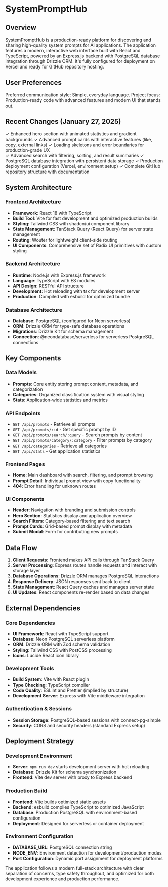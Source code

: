 # SystemPromptHub

## Overview

SystemPromptHub is a production-ready platform for discovering and sharing high-quality system prompts for AI applications. The application features a modern, interactive web interface built with React and TypeScript, powered by an Express.js backend with PostgreSQL database integration through Drizzle ORM. It's fully configured for deployment on Vercel and ready for GitHub repository hosting.

## User Preferences

Preferred communication style: Simple, everyday language.
Project focus: Production-ready code with advanced features and modern UI that stands out.

## Recent Changes (January 27, 2025)

✓ Enhanced hero section with animated statistics and gradient backgrounds
✓ Advanced prompt cards with interactive features (like, copy, external links)
✓ Loading skeletons and error boundaries for production-grade UX  
✓ Advanced search with filtering, sorting, and result summaries
✓ PostgreSQL database integration with persistent data storage
✓ Production deployment configuration (Vercel, environment setup)
✓ Complete GitHub repository structure with documentation

## System Architecture

### Frontend Architecture
- **Framework**: React 18 with TypeScript
- **Build Tool**: Vite for fast development and optimized production builds
- **Styling**: Tailwind CSS with shadcn/ui component library
- **State Management**: TanStack Query (React Query) for server state management
- **Routing**: Wouter for lightweight client-side routing
- **UI Components**: Comprehensive set of Radix UI primitives with custom styling

### Backend Architecture
- **Runtime**: Node.js with Express.js framework
- **Language**: TypeScript with ES modules
- **API Design**: RESTful API structure
- **Development**: Hot reloading with tsx for development server
- **Production**: Compiled with esbuild for optimized bundle

### Database Architecture
- **Database**: PostgreSQL (configured for Neon serverless)
- **ORM**: Drizzle ORM for type-safe database operations
- **Migrations**: Drizzle Kit for schema management
- **Connection**: @neondatabase/serverless for serverless PostgreSQL connections

## Key Components

### Data Models
- **Prompts**: Core entity storing prompt content, metadata, and categorization
- **Categories**: Organized classification system with visual styling
- **Stats**: Application-wide statistics and metrics

### API Endpoints
- `GET /api/prompts` - Retrieve all prompts
- `GET /api/prompts/:id` - Get specific prompt by ID
- `GET /api/prompts/search/:query` - Search prompts by content
- `GET /api/prompts/category/:category` - Filter prompts by category
- `GET /api/categories` - Retrieve all categories
- `GET /api/stats` - Get application statistics

### Frontend Pages
- **Home**: Main dashboard with search, filtering, and prompt browsing
- **Prompt Detail**: Individual prompt view with copy functionality
- **404**: Error handling for unknown routes

### UI Components
- **Header**: Navigation with branding and submission controls
- **Hero Section**: Statistics display and application overview
- **Search Filters**: Category-based filtering and text search
- **Prompt Cards**: Grid-based prompt display with metadata
- **Submit Modal**: Form for contributing new prompts

## Data Flow

1. **Client Requests**: Frontend makes API calls through TanStack Query
2. **Server Processing**: Express routes handle requests and interact with storage layer
3. **Database Operations**: Drizzle ORM manages PostgreSQL interactions
4. **Response Delivery**: JSON responses sent back to client
5. **State Management**: React Query caches and manages server state
6. **UI Updates**: React components re-render based on data changes

## External Dependencies

### Core Dependencies
- **UI Framework**: React with TypeScript support
- **Database**: Neon PostgreSQL serverless platform
- **ORM**: Drizzle ORM with Zod schema validation
- **Styling**: Tailwind CSS with PostCSS processing
- **Icons**: Lucide React icon library

### Development Tools
- **Build System**: Vite with React plugin
- **Type Checking**: TypeScript compiler
- **Code Quality**: ESLint and Prettier (implied by structure)
- **Development Server**: Express with Vite middleware integration

### Authentication & Sessions
- **Session Storage**: PostgreSQL-based sessions with connect-pg-simple
- **Security**: CORS and security headers (standard Express setup)

## Deployment Strategy

### Development Environment
- **Server**: `npm run dev` starts development server with hot reloading
- **Database**: Drizzle Kit for schema synchronization
- **Frontend**: Vite dev server with proxy to Express backend

### Production Build
- **Frontend**: Vite builds optimized static assets
- **Backend**: esbuild compiles TypeScript to optimized JavaScript
- **Database**: Production PostgreSQL with environment-based configuration
- **Deployment**: Designed for serverless or container deployment

### Environment Configuration
- **DATABASE_URL**: PostgreSQL connection string
- **NODE_ENV**: Environment detection for development/production modes
- **Port Configuration**: Dynamic port assignment for deployment platforms

The application follows a modern full-stack architecture with clear separation of concerns, type safety throughout, and optimized for both development experience and production performance.